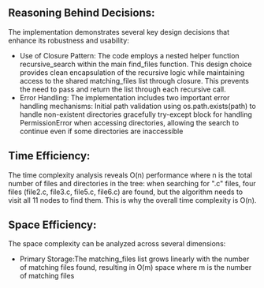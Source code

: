 
## Reasoning Behind Decisions:
The implementation demonstrates several key design decisions that enhance its robustness and usability:

* Use of Closure Pattern: The code employs a nested helper function recursive_search within the main find_files function. This design choice provides clean encapsulation of the recursive logic while maintaining access to the shared matching_files list through closure. This prevents the need to pass and return the list through each recursive call.
* Error Handling: The implementation includes two important error handling mechanisms:
Initial path validation using os.path.exists(path) to handle non-existent directories gracefully try-except block for handling PermissionError when accessing directories, allowing the search to continue even if some directories are inaccessible
## Time Efficiency:
The time complexity analysis reveals O(n) performance where n is the total number of files and directories in the tree:
when searching for ".c" files, four files (file2.c, file3.c, file5.c, file6.c) are found, but the algorithm needs to visit all 11 nodes to find them. This is why the overall time complexity is O(n).

## Space Efficiency:
The space complexity can be analyzed across several dimensions:

* Primary Storage:The matching_files list grows linearly with the number of matching files found, resulting in O(m) space where m is the number of matching files